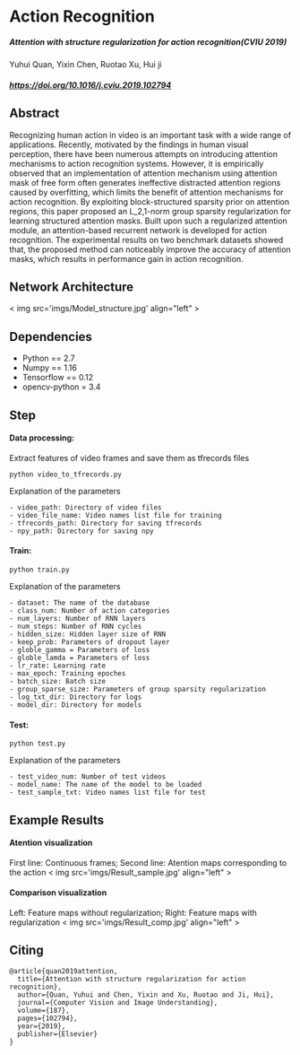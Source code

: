# Action Recognition
##### Attention with structure regularization for action recognition(CVIU 2019)   
Yuhui Quan, Yixin Chen, Ruotao Xu, Hui ji
##### https://doi.org/10.1016/j.cviu.2019.102794  

## Abstract
Recognizing human action in video is an important task with a wide range of applications. Recently, motivated by the findings in human visual perception, there have been numerous attempts on introducing attention mechanisms to action recognition systems. However, it is empirically observed that an implementation of attention mechanism using attention mask of free form often generates ineffective distracted attention regions caused by overfitting, which limits the benefit of attention mechanisms for action recognition. By exploiting block-structured sparsity prior on attention regions, this paper proposed an L_2,1-norm group sparsity regularization for learning structured attention masks. Built upon such a regularized attention module, an attention-based recurrent network is developed for action recognition. The experimental results on two benchmark datasets showed that, the proposed method can noticeably improve the accuracy of attention masks, which results in performance gain in action recognition.

## Network Architecture
< img src='imgs/Model_structure.jpg' align="left" >

## Dependencies
+ Python == 2.7
+ Numpy == 1.16
+ Tensorflow == 0.12
+ opencv-python = 3.4

## Step
#### Data processing:  
Extract features of video frames and save them as tfrecords files
```
python video_to_tfrecords.py
```
Explanation of the parameters
```
- video_path: Directory of video files
- video_file_name: Video names list file for training
- tfrecords_path: Directory for saving tfrecords
- npy_path: Directory for saving npy
```

#### Train:
```
python train.py
```
Explanation of the parameters
```
- dataset: The name of the database
- class_num: Number of action categories
- num_layers: Number of RNN layers
- num_steps: Number of RNN cycles
- hidden_size: Hidden layer size of RNN
- keep_prob: Parameters of dropout layer 
- globle_gamma = Parameters of loss
- globle_lamda = Parameters of loss
- lr_rate: Learning rate
- max_epoch: Training epoches
- batch_size: Batch size
- group_sparse_size: Parameters of group sparsity regularization
- log_txt_dir: Directory for logs 
- model_dir: Directory for models
```

#### Test:
```
python test.py
```
Explanation of the parameters
```
- test_video_num: Number of test videos
- model_name: The name of the model to be loaded
- test_sample_txt: Video names list file for test
```

## Example Results
#### Atention visualization
First line: Continuous frames; Second line: Atention maps corresponding to the action
< img src='imgs/Result_sample.jpg' align="left" >


#### Comparison visualization
Left: Feature maps without regularization; Right: Feature maps with regularization
< img src='imgs/Result_comp.jpg' align="left" >


## Citing
```
@article{quan2019attention,
  title={Attention with structure regularization for action recognition},
  author={Quan, Yuhui and Chen, Yixin and Xu, Ruotao and Ji, Hui},
  journal={Computer Vision and Image Understanding},
  volume={187},
  pages={102794},
  year={2019},
  publisher={Elsevier}
}
```